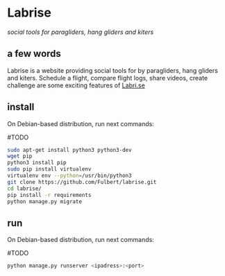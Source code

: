 # Labrise
*social tools for paragliders, hang gliders and kiters*

## a few words
Labrise is a website providing social tools for by paragliders, hang gliders and kiters. Schedule a flight, compare flight logs, share videos, create challenge are some exciting features of [Labri.se](http://labri.se/)

## install

On Debian-based distribution, run next commands:

#TODO
```bash
sudo apt-get install python3 python3-dev
wget pip
python3 install pip
sudo pip install virtualenv
virtualenv env --python=/usr/bin/python3
git clone https://github.com/Fulbert/labrise.git
cd labrise/
pip install -r requirements
python manage.py migrate
```

## run

On Debian-based distribution, run next commands:

#TODO
```bash
python manage.py runserver <ipadress>:<port>
```
